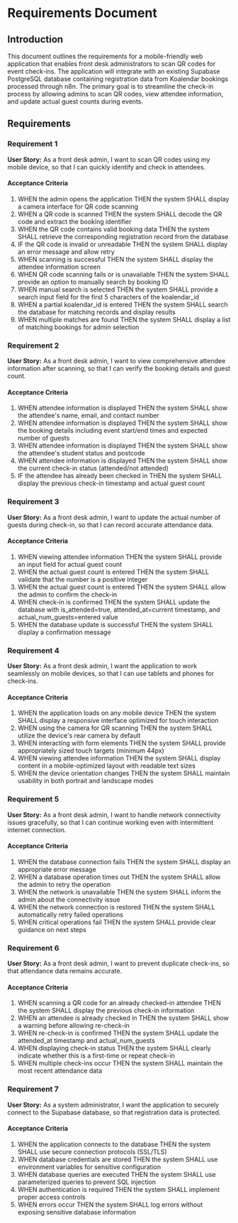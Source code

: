 # Requirements Document

## Introduction

This document outlines the requirements for a mobile-friendly web application that enables front desk administrators to scan QR codes for event check-ins. The application will integrate with an existing Supabase PostgreSQL database containing registration data from Koalendar bookings processed through n8n. The primary goal is to streamline the check-in process by allowing admins to scan QR codes, view attendee information, and update actual guest counts during events.

## Requirements

### Requirement 1

**User Story:** As a front desk admin, I want to scan QR codes using my mobile device, so that I can quickly identify and check in attendees.

#### Acceptance Criteria

1. WHEN the admin opens the application THEN the system SHALL display a camera interface for QR code scanning
2. WHEN a QR code is scanned THEN the system SHALL decode the QR code and extract the booking identifier
3. WHEN the QR code contains valid booking data THEN the system SHALL retrieve the corresponding registration record from the database
4. IF the QR code is invalid or unreadable THEN the system SHALL display an error message and allow retry
5. WHEN scanning is successful THEN the system SHALL display the attendee information screen
6. WHEN QR code scanning fails or is unavailable THEN the system SHALL provide an option to manually search by booking ID
7. WHEN manual search is selected THEN the system SHALL provide a search input field for the first 5 characters of the koalendar_id
8. WHEN a partial koalendar_id is entered THEN the system SHALL search the database for matching records and display results
9. WHEN multiple matches are found THEN the system SHALL display a list of matching bookings for admin selection

### Requirement 2

**User Story:** As a front desk admin, I want to view comprehensive attendee information after scanning, so that I can verify the booking details and guest count.

#### Acceptance Criteria

1. WHEN attendee information is displayed THEN the system SHALL show the attendee's name, email, and contact number
2. WHEN attendee information is displayed THEN the system SHALL show the booking details including event start/end times and expected number of guests
3. WHEN attendee information is displayed THEN the system SHALL show the attendee's student status and postcode
4. WHEN attendee information is displayed THEN the system SHALL show the current check-in status (attended/not attended)
5. IF the attendee has already been checked in THEN the system SHALL display the previous check-in timestamp and actual guest count

### Requirement 3

**User Story:** As a front desk admin, I want to update the actual number of guests during check-in, so that I can record accurate attendance data.

#### Acceptance Criteria

1. WHEN viewing attendee information THEN the system SHALL provide an input field for actual guest count
2. WHEN the actual guest count is entered THEN the system SHALL validate that the number is a positive integer
3. WHEN the actual guest count is entered THEN the system SHALL allow the admin to confirm the check-in
4. WHEN check-in is confirmed THEN the system SHALL update the database with is_attended=true, attended_at=current timestamp, and actual_num_guests=entered value
5. WHEN the database update is successful THEN the system SHALL display a confirmation message

### Requirement 4

**User Story:** As a front desk admin, I want the application to work seamlessly on mobile devices, so that I can use tablets and phones for check-ins.

#### Acceptance Criteria

1. WHEN the application loads on any mobile device THEN the system SHALL display a responsive interface optimized for touch interaction
2. WHEN using the camera for QR scanning THEN the system SHALL utilize the device's rear camera by default
3. WHEN interacting with form elements THEN the system SHALL provide appropriately sized touch targets (minimum 44px)
4. WHEN viewing attendee information THEN the system SHALL display content in a mobile-optimized layout with readable text sizes
5. WHEN the device orientation changes THEN the system SHALL maintain usability in both portrait and landscape modes

### Requirement 5

**User Story:** As a front desk admin, I want to handle network connectivity issues gracefully, so that I can continue working even with intermittent internet connection.

#### Acceptance Criteria

1. WHEN the database connection fails THEN the system SHALL display an appropriate error message
2. WHEN a database operation times out THEN the system SHALL allow the admin to retry the operation
3. WHEN the network is unavailable THEN the system SHALL inform the admin about the connectivity issue
4. WHEN the network connection is restored THEN the system SHALL automatically retry failed operations
5. WHEN critical operations fail THEN the system SHALL provide clear guidance on next steps

### Requirement 6

**User Story:** As a front desk admin, I want to prevent duplicate check-ins, so that attendance data remains accurate.

#### Acceptance Criteria

1. WHEN scanning a QR code for an already checked-in attendee THEN the system SHALL display the previous check-in information
2. WHEN an attendee is already checked in THEN the system SHALL show a warning before allowing re-check-in
3. WHEN re-check-in is confirmed THEN the system SHALL update the attended_at timestamp and actual_num_guests
4. WHEN displaying check-in status THEN the system SHALL clearly indicate whether this is a first-time or repeat check-in
5. WHEN multiple check-ins occur THEN the system SHALL maintain the most recent attendance data

### Requirement 7

**User Story:** As a system administrator, I want the application to securely connect to the Supabase database, so that registration data is protected.

#### Acceptance Criteria

1. WHEN the application connects to the database THEN the system SHALL use secure connection protocols (SSL/TLS)
2. WHEN database credentials are stored THEN the system SHALL use environment variables for sensitive configuration
3. WHEN database queries are executed THEN the system SHALL use parameterized queries to prevent SQL injection
4. WHEN authentication is required THEN the system SHALL implement proper access controls
5. WHEN errors occur THEN the system SHALL log errors without exposing sensitive database information